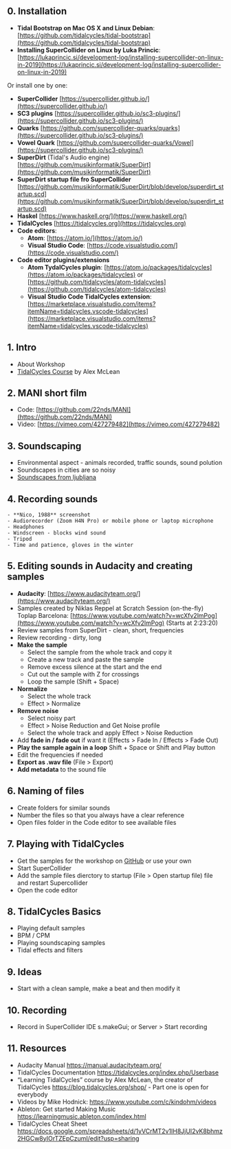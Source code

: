## 0. Installation
- **Tidal Bootstrap on Mac OS X and Linux Debian**: [https://github.com/tidalcycles/tidal-bootstrap](https://github.com/tidalcycles/tidal-bootstrap)
- **Installing SuperCollider on Linux by Luka Princic**: [https://lukaprincic.si/development-log/installing-supercollider-on-linux-in-2019](https://lukaprincic.si/development-log/installing-supercollider-on-linux-in-2019)

Or install one by one:
- **SuperCollider** [https://supercollider.github.io/](https://supercollider.github.io/)
- **SC3 plugins** [https://supercollider.github.io/sc3-plugins/](https://supercollider.github.io/sc3-plugins/)
- **Quarks** [https://github.com/supercollider-quarks/quarks](https://supercollider.github.io/sc3-plugins/)
- **Vowel Quark** [https://github.com/supercollider-quarks/Vowel](https://supercollider.github.io/sc3-plugins/)
- **SuperDirt** (Tidal's Audio engine) [https://github.com/musikinformatik/SuperDirt](https://github.com/musikinformatik/SuperDirt)
- **SuperDirt startup file fro SuperCollider** [https://github.com/musikinformatik/SuperDirt/blob/develop/superdirt_startup.scd](https://github.com/musikinformatik/SuperDirt/blob/develop/superdirt_startup.scd)
- **Haskel** [https://www.haskell.org/](https://www.haskell.org/)
- **TidalCycles** [https://tidalcycles.org](https://tidalcycles.org)
- **Code editors**:
	- **Atom**: [https://atom.io/](https://atom.io/)
	- **Visual Studio Code**: [https://code.visualstudio.com/](https://code.visualstudio.com/) 
- **Code editor plugins/extensions**
	- **Atom TydalCycles plugin**: [https://atom.io/packages/tidalcycles](https://atom.io/packages/tidalcycles) or [https://github.com/tidalcycles/atom-tidalcycles](https://github.com/tidalcycles/atom-tidalcycles)
	- **Visual Studio Code TidalCycles extension**: [https://marketplace.visualstudio.com/items?itemName=tidalcycles.vscode-tidalcycles](https://marketplace.visualstudio.com/items?itemName=tidalcycles.vscode-tidalcycles) 

## 1. Intro 
- About Workshop
- [TidalCycles Course](https://blog.tidalcycles.org/shop/) by Alex McLean
## 2. MANI short film 
- Code: [https://github.com/22nds/MANI](https://github.com/22nds/MANI)
- Video: [https://vimeo.com/427279482](https://vimeo.com/427279482)
## 3. Soundscaping
- Environmental aspect - animals recorded, traffic sounds, sound polution
- Soundscapes in cities are so noisy
- [Soundscapes from ljubljana](http://www.soundsofchanges.eu/?s=ljubljana)
## 4. Recording sounds 
	- **Nico, 1988** screenshot
	- Audiorecorder (Zoom H4N Pro) or mobile phone or laptop microphone
	- Headphones
	- Windscreen - blocks wind sound
	- Tripod
	- Time and patience, gloves in the winter
## 5. Editing sounds in Audacity and creating samples
- **Audacity**: [https://www.audacityteam.org/](https://www.audacityteam.org/)
- Samples created by Niklas Reppel at Scratch Session (on-the-fly) Toplap Barcelona: [https://www.youtube.com/watch?v=wcXfv2lmPog](https://www.youtube.com/watch?v=wcXfv2lmPog) (Starts at 2:23:20)
- Review samples from SuperDirt - clean, short, frequencies
- Review recording - dirty, long
- **Make the sample**
	- Select the sample from the whole track and copy it
	- Create a new track and paste the sample
	- Remove excess silence at the start and the end
	- Cut out the sample with Z for crossings
	- Loop the sample (Shift + Space)
- **Normalize**
	- Select the whole track
	- Effect > Normalize
- **Remove noise**
	- Select noisy part 
	- Effect > Noise Reduction and Get Noise profile
	- Select the whole track and apply Effect > Noise Reduction
- Add **fade in / fade out** if want it (Effects > Fade In / Effects > Fade Out)
- **Play the sample again in a loop** Shift + Space or Shift and Play button
- Edit the frequencies if needed
- **Export as .wav file** (File > Export)
- **Add metadata** to the sound file

## 6. Naming of files
- Create folders for similar sounds
- Number the files so that you always have a clear reference
- Open files folder in the Code editor to see available files
## 7. Playing with TidalCycles
- Get the samples for the workshop on [GitHub](https://github.com/22nds/workshop-tidalcycles-ljudmila-jan-2021) or use your own
- Start SuperCollider 
- Add the sample files dierctory to startup (File > Open startup file) file and restart Supercollider
- Open the code editor

## 8. TidalCycles Basics
- Playing default samples
- BPM / CPM
- Playing soundscaping samples
- Tidal effects and filters 

## 9. Ideas
- Start with a clean sample, make a beat and then modify it

## 10. Recording
- Record in SuperCollider IDE s.makeGui; or Server > Start recording

## 11. Resources
- Audacity Manual https://manual.audacityteam.org/
- TidalCycles Documentation https://tidalcycles.org/index.php/Userbase
- “Learning TidalCycles” course by Alex McLean, the creator of TidalCycles 
https://blog.tidalcycles.org/shop/ - Part one is open for everybody
- Videos by Mike Hodnick: https://www.youtube.com/c/kindohm/videos
- Ableton: Get started Making Music https://learningmusic.ableton.com/index.html
- TidalCycles Cheat Sheet https://docs.google.com/spreadsheets/d/1yVCrMT2v1IH8JjUI2vK8bhmz2HGCw8yIOrTZEpCzumI/edit?usp=sharing
